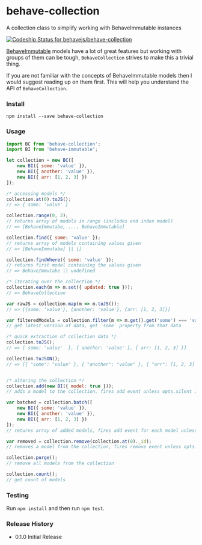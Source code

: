 # behave-collection
A collection class to simplify working with BehaveImmutable instances

[![Codeship Status for behavejs/behave-collection](https://codeship.com/projects/c697c3b0-8994-0132-8209-4635861fb902/status?branch=master)](https://codeship.com/projects/59761)

[BehaveImmutable](https://github.com/behavejs/behave-immutable) models have a lot of great features but working with groups of them can be tough, `BehaveCollection` strives to make this a trivial thing.

If you are not familiar with the concepts of BehaveImmutable models then I would suggest reading up on them first. This will help you understand the API of `BehaveCollection`.

### Install
```shell
npm install --save behave-collection
```

### Usage
```javascript
import BC from 'behave-collection';
import BI from 'behave-immutable';

let collection = new BC([
    new BI({ some: 'value' }),
    new BI({ another: 'value' }),
    new BI({ arr: [1, 2, 3] })
]);

/* accessing models */
collection.at(0).toJS();
// => { some: 'value' }

collection.range(0, 2);
// returns array of models in range (includes end index model)
// => [BehaveImmutabe, ..., BehaveImmutable]

collection.find({ some: 'value' });
// returns array of models containing values given
// => [BehaveImmutabe] || []

collection.findWhere({ some: 'value' });
// returns first model containing the values given
// => BehaveImmutabe || undefined

/* iterating over the collection */
collection.each(m => m.set({ updated: true }));
// => BehaveCollection

var rawJS = collection.map(m => m.toJS());
// => [{some: 'value'}, {another: 'value'}, {arr: [1, 2, 3]}]

var filteredModels = collection.filter(m => m.get().get('some') === 'value');
// get latest version of data, get `some` property from that data

/* quick extraction of collection data */
collection.toJS();
// => [ some: 'value'  }, { another: 'value' }, { arr: [1, 2, 3] }]

collection.toJSON();
// => [{ "some": "value" }, { "another": "value" }, { "arr": [1, 2, 3] }]


/* altering the collection */
collection.add(new BI({ model: true }));
// adds a model to the collection, fires add event unless opts.silent is true

var batched = collection.batch([
    new BI({ some: 'value' }),
    new BI({ another: 'value' }),
    new BI({ arr: [1, 2, 3] })
]);
// returns array of added models, fires add event for each model unless opts.silent is true

var removed = collection.remove(collection.at(0)._id);
// removes a model from the collection, fires remove event unless opts.silent is true

collection.purge();
// remove all models from the collection

collection.count();
// get count of models

```

### Testing

Run `npm install` and then run `npm test`.

### Release History

- 0.1.0 Initial Release
